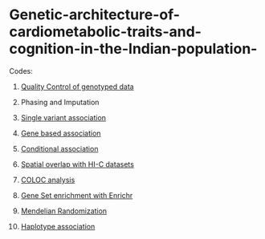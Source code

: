 # Genetic-architecture-of-cardiometabolic-traits-and-cognition-in-the-Indian-population-

Codes:

1. [Quality Control of genotyped data](https://github.com/ChakrabortyShreya/Genetic-architecture-of-cardiometabolic-traits-and-cognition-in-the-Indian-population-/blob/main/Scripts/1.QC_Steps.sh)
   
   
2. Phasing and Imputation


3. [Single variant association](https://github.com/ChakrabortyShreya/Genetic-architecture-of-cardiometabolic-traits-and-cognition-in-the-Indian-population-/blob/main/Scripts/SNV_Assoc.py)

5. [Gene based association](https://github.com/ChakrabortyShreya/Genetic-architecture-of-cardiometabolic-traits-and-cognition-in-the-Indian-population-/blob/main/Scripts/GB_Assoc.py)

6. [Conditional association](https://github.com/ChakrabortyShreya/Genetic-architecture-of-cardiometabolic-traits-and-cognition-in-the-Indian-population-/blob/main/Scripts/COJO.py)

7. [Spatial overlap with HI-C datasets](https://github.com/ChakrabortyShreya/Genetic-architecture-of-cardiometabolic-traits-and-cognition-in-the-Indian-population-/blob/main/Scripts/HI-C-overlap-BrainTissues.R)
    
8. [COLOC analysis](https://github.com/ChakrabortyShreya/Genetic-architecture-of-cardiometabolic-traits-and-cognition-in-the-Indian-population-/blob/main/Scripts/COLOC.R)

9. [Gene Set enrichment with Enrichr](https://github.com/ChakrabortyShreya/Genetic-architecture-of-cardiometabolic-traits-and-cognition-in-the-Indian-population-/blob/main/Scripts/Enrichr.R)

10. [Mendelian Randomization](https://github.com/ChakrabortyShreya/Genetic-architecture-of-cardiometabolic-traits-and-cognition-in-the-Indian-population-/blob/main/Scripts/MR.R)
   
11. [Haplotype association](https://github.com/ChakrabortyShreya/Genetic-architecture-of-cardiometabolic-traits-and-cognition-in-the-Indian-population-/blob/main/Scripts/Haploview.sh)
 
